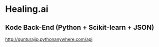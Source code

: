 # Healing.ai

## Kode Back-End (Python + Scikit-learn + JSON)
http://gunturajip.pythonanywhere.com/api